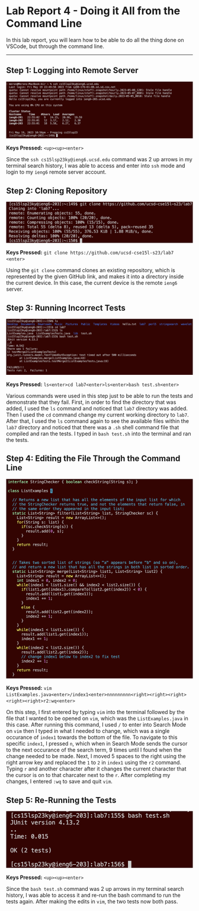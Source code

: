 # Lab Report 4 - Doing it All from the Command Line
In this lab report, you will learn how to be able to do all the thing done on VSCode, but through the command line.

---

## Step 1: Logging into Remote Server

![Image](ieng6-login.png)

**Keys Pressed:** `<up><up><enter>`

Since the `ssh cs15lsp23ky@ieng6.ucsd.edu` command was 2 up arrows in my terminal search history, I was able to access and enter into `ssh` mode and login to my `ieng6` remote server account.

## Step 2: Cloning Repository

![Image](cloning.png)

**Keys Pressed:** `git clone https://github.com/ucsd-cse15l-s23/lab7 <enter>` 

Using the `git clone` command clones an existing repository, which is represented by the given GitHub link, and makes it into a directory inside the current device. In this case, the current device is the remote `ieng6` server.

## Step 3: Running Incorrect Tests

![Image](incorrect.png)

**Keys Pressed:** `ls<enter>cd lab7<enter>ls<enter>bash test.sh<enter>`

Various commands were used in this step just to be able to run the tests and demonstrate that they fail. First, in order to find the directory that was added, I used the `ls` command and noticed that `lab7` directory was added. Then I used the `cd` command change my current working directory to `lab7`. After that, I used the `ls` command again to see the available files within the `lab7` directory and noticed that there was a `.sh` shell command file that compiled and ran the tests. I typed in `bash test.sh` into the terminal and ran the tests.

## Step 4: Editing the File Through the Command Line

![Image](vim.png)

**Keys Pressed:** `vim ListExamples.java<enter>/index1<enter>nnnnnnnnn<right><right><right><right><right>r2:wq<enter>`

On this step, I first entered by typing `vim` into the terminal followed by the file that I wanted to be opened on `vim`, which was the `ListExamples.java` in this case. After running this command, I used `/` to enter into Search Mode on `vim` then I typed in what I needed to change, which was a single occurance of `index1` towards the bottom of the file. To navigate to this specific `index1`, I pressed `n`, which when in Search Mode sends the cursor to the next occurance of the search term, 9 times until I found when the change needed to be made. Next, I moved 5 spaces to the right using the right arrow key and replaced the `1` to `2` in `index1` using the `r2` command. Typing `r` and another character after it changes the current character that the cursor is on to that charcater next to the `r`. After completing my changes, I entered `:wq` to save and quit `vim`.

## Step 5: Re-Running the Tests

![Image](correct.png)

**Keys Pressed:** `<up><up><enter>`

Since the `bash test.sh` command was 2 up arrows in my terminal search history, I was able to access it and re-run the bash command to run the tests again. After making the edits in `vim`, the two tests now both pass.
